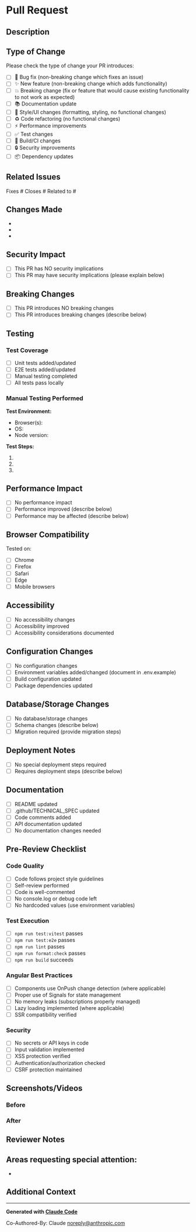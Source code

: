 # Pull Request

## Description

<!-- Provide a clear and concise description of the changes in this PR -->

## Type of Change

Please check the type of change your PR introduces:

- [ ] 🐛 Bug fix (non-breaking change which fixes an issue)
- [ ] ✨ New feature (non-breaking change which adds functionality)
- [ ] 💥 Breaking change (fix or feature that would cause existing functionality to not work as expected)
- [ ] 📚 Documentation update
- [ ] 🎨 Style/UI changes (formatting, styling, no functional changes)
- [ ] ♻️ Code refactoring (no functional changes)
- [ ] ⚡ Performance improvements
- [ ] ✅ Test changes
- [ ] 🔧 Build/CI changes
- [ ] 🔒 Security improvements
- [ ] 📦 Dependency updates

## Related Issues

<!-- Link related issues using keywords to auto-close them -->

Fixes #
Closes #
Related to #

## Changes Made

<!-- List the specific changes made in this PR -->

-
-
-

## Security Impact

- [ ] This PR has NO security implications
- [ ] This PR may have security implications (please explain below)

<!-- If security implications exist, describe them -->

## Breaking Changes

- [ ] This PR introduces NO breaking changes
- [ ] This PR introduces breaking changes (describe below)

<!-- If breaking changes exist, describe the migration path -->

## Testing

### Test Coverage

- [ ] Unit tests added/updated
- [ ] E2E tests added/updated
- [ ] Manual testing completed
- [ ] All tests pass locally

### Manual Testing Performed

<!-- Describe the manual testing you performed -->

**Test Environment:**

- Browser(s):
- OS:
- Node version:

**Test Steps:**

1.
2.
3.

## Performance Impact

- [ ] No performance impact
- [ ] Performance improved (describe below)
- [ ] Performance may be affected (describe below)

<!-- Provide metrics if applicable (bundle size, load time, etc.) -->

## Browser Compatibility

Tested on:

- [ ] Chrome
- [ ] Firefox
- [ ] Safari
- [ ] Edge
- [ ] Mobile browsers

## Accessibility

- [ ] No accessibility changes
- [ ] Accessibility improved
- [ ] Accessibility considerations documented

## Configuration Changes

- [ ] No configuration changes
- [ ] Environment variables added/changed (document in .env.example)
- [ ] Build configuration updated
- [ ] Package dependencies updated

## Database/Storage Changes

- [ ] No database/storage changes
- [ ] Schema changes (describe below)
- [ ] Migration required (provide migration steps)

## Deployment Notes

<!-- Special deployment considerations, if any -->

- [ ] No special deployment steps required
- [ ] Requires deployment steps (describe below)

## Documentation

- [ ] README updated
- [ ] .github/TECHNICAL_SPEC updated
- [ ] Code comments added
- [ ] API documentation updated
- [ ] No documentation changes needed

## Pre-Review Checklist

### Code Quality

- [ ] Code follows project style guidelines
- [ ] Self-review performed
- [ ] Code is well-commented
- [ ] No console.log or debug code left
- [ ] No hardcoded values (use environment variables)

### Test Execution

- [ ] `npm run test:vitest` passes
- [ ] `npm run test:e2e` passes
- [ ] `npm run lint` passes
- [ ] `npm run format:check` passes
- [ ] `npm run build` succeeds

### Angular Best Practices

- [ ] Components use OnPush change detection (where applicable)
- [ ] Proper use of Signals for state management
- [ ] No memory leaks (subscriptions properly managed)
- [ ] Lazy loading implemented (where applicable)
- [ ] SSR compatibility verified

### Security

- [ ] No secrets or API keys in code
- [ ] Input validation implemented
- [ ] XSS protection verified
- [ ] Authentication/authorization checked
- [ ] CSRF protection maintained

## Screenshots/Videos

<!-- Add screenshots or videos to demonstrate UI changes -->

### Before

### After

## Reviewer Notes

<!-- Anything specific you want reviewers to focus on? -->

## **Areas requesting special attention:**

-

## Additional Context

<!-- Any other information that would help reviewers -->

---

**Generated with [Claude Code](https://claude.com/claude-code)**

Co-Authored-By: Claude <noreply@anthropic.com>
